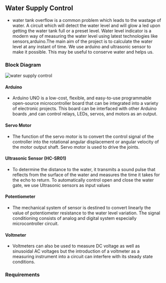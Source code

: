 ## Water Supply Control
- water tank overflow is a common problem which leads to the wastage of water. A circuit which will detect the water level and will glow a led upon getting the water tank full or a preset level. Water level indicator is a modern way of measuring the water level using latest technologies like sensors,arduino.The main aim of the project is to calculate the water level at any instant of time. We use arduino and ultrasonic sensor to make it possible. This may be useful to conserve water and helps us.

### Block Diagram
![water supply control](https://user-images.githubusercontent.com/98817420/155746157-e282c0cd-1574-42bb-8356-e648e0c306d2.png)
#### Arduino
- Arduino UNO is a low-cost, flexible, and easy-to-use programmable open-source microcontroller board that can be integrated into a variety of electronic projects. This board can be interfaced with other Arduino boards ,and can control relays, LEDs, servos, and motors as an output.
#### Servo Motor
- The function of the servo motor is to convert the control signal of the controller into the rotational angular displacement or angular velocity of the motor output shaft. Servo motor is used to drive the joints.
#### Ultrasonic Sensor (HC-SR01)
- To determine the distance to the water, it transmits a sound pulse that reflects from the surface of the water and measures the time it takes for the echo to return. To automatically control open and close the water gate, we use Ultrasonic sensors as input values
#### Potentiometer
- The mechanical system of sensor is destined to convert linearly the value of potentiometer resistance to the water level variation. The signal conditioning consists of analog and digital system especially microcontroller circuit.
#### Voltmeter
- Voltmeters can also be used to measure DC voltage as well as sinusoidal AC voltages but the introduction of a voltmeter as a measuring instrument into a circuit can interfere with its steady state conditions.

### Requirements
